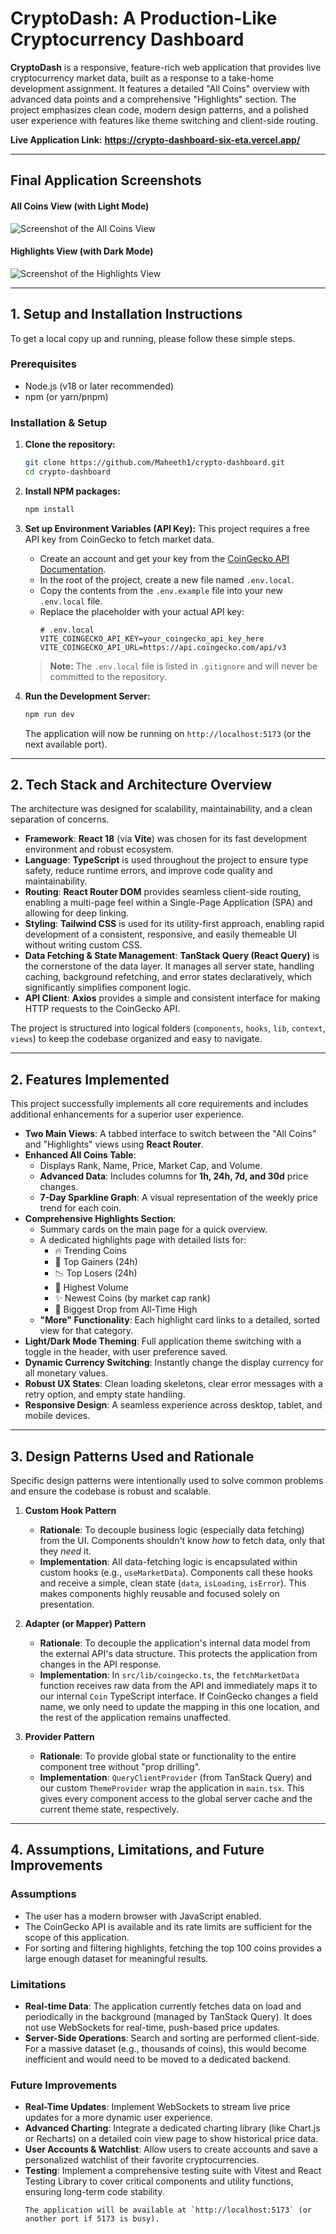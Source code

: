 # CryptoDash: A Production-Like Cryptocurrency Dashboard

**CryptoDash** is a responsive, feature-rich web application that provides live cryptocurrency market data, built as a response to a take-home development assignment. It features a detailed "All Coins" overview with advanced data points and a comprehensive "Highlights" section. The project emphasizes clean code, modern design patterns, and a polished user experience with features like theme switching and client-side routing.

**Live Application Link:** **https://crypto-dashboard-six-eta.vercel.app/**

---

## Final Application Screenshots

#### All Coins View (with Light Mode)
![Screenshot of the All Coins View](./src/assets/all-coins.png)

#### Highlights View (with Dark Mode)
![Screenshot of the Highlights View](./src/assets/highlights.png)

---

## 1. Setup and Installation Instructions

To get a local copy up and running, please follow these simple steps.

### Prerequisites

-   Node.js (v18 or later recommended)
-   npm (or yarn/pnpm)

### Installation & Setup

1.  **Clone the repository:**
    ```bash
    git clone https://github.com/Maheeth1/crypto-dashboard.git
    cd crypto-dashboard
    ```

2.  **Install NPM packages:**
    ```bash
    npm install
    ```

3.  **Set up Environment Variables (API Key):**
    This project requires a free API key from CoinGecko to fetch market data.
    -   Create an account and get your key from the [CoinGecko API Documentation](https://www.coingecko.com/en/api/documentation).
    -   In the root of the project, create a new file named `.env.local`.
    -   Copy the contents from the `.env.example` file into your new `.env.local` file.
    -   Replace the placeholder with your actual API key:
        ```env
        # .env.local
        VITE_COINGECKO_API_KEY=your_coingecko_api_key_here
        VITE_COINGECKO_API_URL=https://api.coingecko.com/api/v3
        ```
    > **Note:** The `.env.local` file is listed in `.gitignore` and will never be committed to the repository.

4.  **Run the Development Server:**
    ```bash
    npm run dev
    ```
    The application will now be running on `http://localhost:5173` (or the next available port).

---

## 2. Tech Stack and Architecture Overview

The architecture was designed for scalability, maintainability, and a clean separation of concerns.

-   **Framework**: **React 18** (via **Vite**) was chosen for its fast development environment and robust ecosystem.
-   **Language**: **TypeScript** is used throughout the project to ensure type safety, reduce runtime errors, and improve code quality and maintainability.
-   **Routing**: **React Router DOM** provides seamless client-side routing, enabling a multi-page feel within a Single-Page Application (SPA) and allowing for deep linking.
-   **Styling**: **Tailwind CSS** is used for its utility-first approach, enabling rapid development of a consistent, responsive, and easily themeable UI without writing custom CSS.
-   **Data Fetching & State Management**: **TanStack Query (React Query)** is the cornerstone of the data layer. It manages all server state, handling caching, background refetching, and error states declaratively, which significantly simplifies component logic.
-   **API Client**: **Axios** provides a simple and consistent interface for making HTTP requests to the CoinGecko API.

The project is structured into logical folders (`components`, `hooks`, `lib`, `context`, `views`) to keep the codebase organized and easy to navigate.

---

## 2. Features Implemented

This project successfully implements all core requirements and includes additional enhancements for a superior user experience.

-   **Two Main Views**: A tabbed interface to switch between the "All Coins" and "Highlights" views using **React Router**.
-   **Enhanced All Coins Table**:
    -   Displays Rank, Name, Price, Market Cap, and Volume.
    -   **Advanced Data**: Includes columns for **1h, 24h, 7d, and 30d** price changes.
    -   **7-Day Sparkline Graph**: A visual representation of the weekly price trend for each coin.
-   **Comprehensive Highlights Section**:
    -   Summary cards on the main page for a quick overview.
    -   A dedicated highlights page with detailed lists for:
        -   🔥 Trending Coins
        -   🚀 Top Gainers (24h)
        -   📉 Top Losers (24h)
        -   🥤 Highest Volume
        -   ✨ Newest Coins (by market cap rank)
        -   🎢 Biggest Drop from All-Time High
    -   **"More" Functionality**: Each highlight card links to a detailed, sorted view for that category.
-   **Light/Dark Mode Theming**: Full application theme switching with a toggle in the header, with user preference saved.
-   **Dynamic Currency Switching**: Instantly change the display currency for all monetary values.
-   **Robust UX States**: Clean loading skeletons, clear error messages with a retry option, and empty state handling.
-   **Responsive Design**: A seamless experience across desktop, tablet, and mobile devices.

---

## 3. Design Patterns Used and Rationale

Specific design patterns were intentionally used to solve common problems and ensure the codebase is robust and scalable.

1.  **Custom Hook Pattern**
    -   **Rationale**: To decouple business logic (especially data fetching) from the UI. Components shouldn't know *how* to fetch data, only that they *need* it.
    -   **Implementation**: All data-fetching logic is encapsulated within custom hooks (e.g., `useMarketData`). Components call these hooks and receive a simple, clean state (`data`, `isLoading`, `isError`). This makes components highly reusable and focused solely on presentation.

2.  **Adapter (or Mapper) Pattern**
    -   **Rationale**: To decouple the application's internal data model from the external API's data structure. This protects the application from changes in the API response.
    -   **Implementation**: In `src/lib/coingecko.ts`, the `fetchMarketData` function receives raw data from the API and immediately maps it to our internal `Coin` TypeScript interface. If CoinGecko changes a field name, we only need to update the mapping in this one location, and the rest of the application remains unaffected.

3.  **Provider Pattern**
    -   **Rationale**: To provide global state or functionality to the entire component tree without "prop drilling".
    -   **Implementation**: `QueryClientProvider` (from TanStack Query) and our custom `ThemeProvider` wrap the application in `main.tsx`. This gives every component access to the global server cache and the current theme state, respectively.

---

## 4. Assumptions, Limitations, and Future Improvements

### Assumptions
-   The user has a modern browser with JavaScript enabled.
-   The CoinGecko API is available and its rate limits are sufficient for the scope of this application.
-   For sorting and filtering highlights, fetching the top 100 coins provides a large enough dataset for meaningful results.

### Limitations
-   **Real-time Data**: The application currently fetches data on load and periodically in the background (managed by TanStack Query). It does not use WebSockets for real-time, push-based price updates.
-   **Server-Side Operations**: Search and sorting are performed client-side. For a massive dataset (e.g., thousands of coins), this would become inefficient and would need to be moved to a dedicated backend.

### Future Improvements
-   **Real-Time Updates**: Implement WebSockets to stream live price updates for a more dynamic user experience.
-   **Advanced Charting**: Integrate a dedicated charting library (like Chart.js or Recharts) on a detailed coin view page to show historical price data.
-   **User Accounts & Watchlist**: Allow users to create accounts and save a personalized watchlist of their favorite cryptocurrencies.
-   **Testing**: Implement a comprehensive testing suite with Vitest and React Testing Library to cover critical components and utility functions, ensuring long-term code stability.
    ```
    The application will be available at `http://localhost:5173` (or another port if 5173 is busy).
